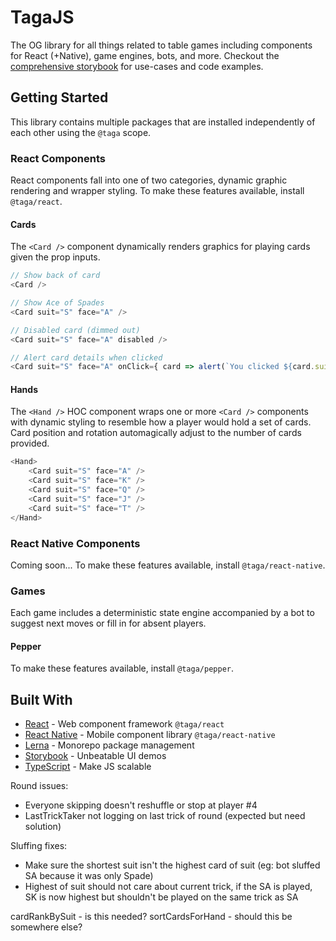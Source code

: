 # TagaJS

The OG library for all things related to table games including components for React (+Native), game engines, bots, and more. Checkout the [comprehensive storybook]() for use-cases and code examples.

## Getting Started

This library contains multiple packages that are installed independently of each other using the `@taga` scope.

### React Components

React components fall into one of two categories, dynamic graphic rendering and wrapper styling. To make these features available, install `@taga/react`.

#### Cards

The `<Card />` component dynamically renders graphics for playing cards given the prop inputs.

```js
// Show back of card
<Card />

// Show Ace of Spades
<Card suit="S" face="A" />

// Disabled card (dimmed out)
<Card suit="S" face="A" disabled />

// Alert card details when clicked
<Card suit="S" face="A" onClick={ card => alert(`You clicked ${card.suit}${card.face}`) } />
```

#### Hands

The `<Hand />` HOC component wraps one or more `<Card />` components with dynamic styling to resemble how a player would hold a set of cards. Card position and rotation automagically adjust to the number of cards provided.

```js
<Hand>
    <Card suit="S" face="A" />
    <Card suit="S" face="K" />
    <Card suit="S" face="Q" />
    <Card suit="S" face="J" />
    <Card suit="S" face="T" />
</Hand>
```

### React Native Components

Coming soon... To make these features available, install `@taga/react-native`.

### Games

Each game includes a deterministic state engine accompanied by a bot to suggest next moves or fill in for absent players.

#### Pepper

To make these features available, install `@taga/pepper`.

## Built With

* [React](https://reactjs.org/) - Web component framework `@taga/react`
* [React Native](https://reactnative.dev/) - Mobile component library `@taga/react-native`
* [Lerna](https://lerna.js.org/) - Monorepo package management
* [Storybook](https://storybook.js.org/) - Unbeatable UI demos
* [TypeScript](https://www.typescriptlang.org/) - Make JS scalable






Round issues:
- Everyone skipping doesn't reshuffle or stop at player #4
- LastTrickTaker not logging on last trick of round (expected but need solution)

Sluffing fixes:
- Make sure the shortest suit isn't the highest card of suit (eg: bot sluffed SA because it was only Spade)
- Highest of suit should not care about current trick, if the SA is played, SK is now highest but shouldn't be played on the same trick as SA

cardRankBySuit - is this needed?
sortCardsForHand - should this be somewhere else?